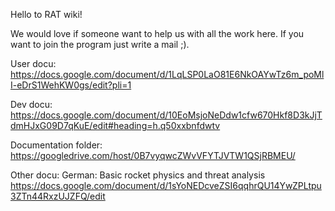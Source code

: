 Hello to RAT wiki!

We would love if someone want to help us with all the work here. If you want to join the program just write a mail ;).

User docu:
https://docs.google.com/document/d/1LqLSP0LaO81E6NkOAYwTz6m_poMlI-eDrS1WehKW0gs/edit?pli=1

Dev docu:
https://docs.google.com/document/d/10EoMsjoNeDdw1cfw670Hkf8D3kJjTdmHJxG09D7qKuE/edit#heading=h.q50xxbnfdwtv

Documentation folder:
https://googledrive.com/host/0B7vyqwcZWvVFYTJVTW1QSjRBMEU/

Other docu:
German: Basic rocket physics and threat analysis
https://docs.google.com/document/d/1sYoNEDcveZSI6qqhrQU14YwZPLtpu3ZTn44RxzUJZFQ/edit